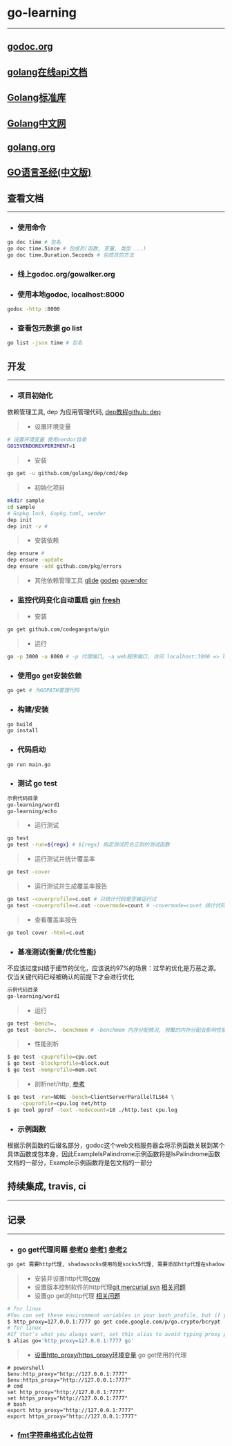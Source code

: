 # go-learning
----

## [godoc.org](https://godoc.org/)

## [golang在线api文档](https://gowalker.org/)

## [Golang标准库](https://github.com/polaris1119/The-Golang-Standard-Library-by-Example)

## [Golang中文网](https://studygolang.com/)

## [golang.org](https://golang.org/pkg/)

## [GO语言圣经(中文版) ](https://docs.hacknode.org/)

## 查看文档
----

- ### 使用命令

```bash
go doc time # 包名
go doc time.Since # 包成员(函数, 变量, 类型 ...)
go doc time.Duration.Seconds # 包成员的方法
```
- ### 线上godoc.org/gowalker.org

- ### 使用本地godoc, localhost:8000

```bash
godoc -http :8000
```

- ### 查看包元数据 go list

```bash
go list -json time # 包名
```

## 开发
----

- ### 项目初始化

依赖管理工具, dep 为应用管理代码, [dep教程](http://www.mamicode.com/info-detail-1947553.html)[github: dep](https://github.com/golang/dep)

>- 设置环境变量

```bash
# 设置环境变量 使用vendor目录
GO15VENDOREXPERIMENT=1
```

>- 安装

```bash
go get -u github.com/golang/dep/cmd/dep
```

>- 初始化项目

```bash
mkdir sample
cd sample
# Gopkg.lock, Gopkg.toml, vender
dep init
dep init -v #
```

>- 安装依赖

```bash
dep ensure # 
dep ensure -update
dep ensure -add github.com/pkg/errors
```

>- 其他依赖管理工具 [glide](https://github.com/Masterminds/glide) [godep](github.com/tools/godep) [govendor](https://github.com/kardianos/govendor)

- ### 监控代码变化自动重启 [gin](https://github.com/codegangsta/gin) [fresh](https://github.com/pilu/fresh)

>- 安装

```bash
go get github.com/codegangsta/gin
```

>- 运行

```bash
go -p 3000 -a 8080 # -p 代理端口, -a web程序端口, 访问 localhost:3000 => localhost:8080
```

- ### 使用go get安装依赖

```bash
go get # 为GOPATH管理代码
```

- ### 构建/安装

```bash
go build
go install
```

- ### 代码启动

```bash
go run main.go
```

- ### 测试 go test

```txt
示例代码目录
go-learning/word1
go-learning/echo
```

>- 运行测试

```bash
go test
go test -run=${regx} # ${regx} 指定测试符合正则的测试函数
```

>- 运行测试并统计覆盖率

```bash
go test -cover
```

>- 运行测试并生成覆盖率报告

```bash
go test -coverprofile=c.out # 只统计代码是否被运行过
go test -coverprofile=c.out -covermode=count # -covermode=count 统计代码的运行权重
```

>- 查看覆盖率报告

```bash
go tool cover -html=c.out
```

- ### 基准测试(衡量/优化性能)

不应该过度纠结于细节的优化，应该说约97%的场景：过早的优化是万恶之源。仅当关键代码已经被确认的前提下才会进行优化

```txt
示例代码目录
go-learning/word1
```

>- 运行

```bash
go test -bench=. 
go test -bench=. -benchmem # -benchmem 内存分配情况, 频繁的内存分配会影响性能
```

>- 性能剖析

```bash
$ go test -cpuprofile=cpu.out
$ go test -blockprofile=block.out
$ go test -memprofile=mem.out
```

>- 剖析net/http, [参考](https://www.cnblogs.com/ghj1976/p/5473693.html)

```bash
$ go test -run=NONE -bench=ClientServerParallelTLS64 \
    -cpuprofile=cpu.log net/http
$ go tool pprof -text -nodecount=10 ./http.test cpu.log
```

- ### 示例函数

根据示例函数的后缀名部分，godoc这个web文档服务器会将示例函数关联到某个具体函数或包本身，因此ExampleIsPalindrome示例函数将是IsPalindrome函数文档的一部分，Example示例函数将是包文档的一部分

## 持续集成, travis, ci
----

## 记录
----
- ### go get代理问题 [参考0](https://studygolang.com/articles/9490?fr=sidebar) [参考1](https://stackoverflow.com/questions/10383299/how-do-i-configure-go-to-use-a-proxy) [参考2](https://stackoverflow.com/questions/128035/how-do-i-pull-from-a-git-repository-through-an-http-proxy/3406766#3406766)
```txt
go get 需要http代理, shadowsocks使用的是socks5代理, 需要添加http代理在shadowsocks的前端, 而shadowsocks作为二级代理。go get 下载package时, 第一步先根据包名获取真正的代码下载地址, 再使用版本控制软件下载代码, 最后go安装。这里的http代理涉及到两个, 一个是go get使用的代理, 另一个是版本控制软件使用的代理, 需分别设置
```
>- 安装并设置http代理[cow](https://github.com/cyfdecyf/cow/)
>- 设置版本控制软件的http代理[git mercurial svn](https://github.com/golang/go/wiki/GoGetProxyConfig) [相关问题](https://stackoverflow.com/questions/128035/how-do-i-pull-from-a-git-repository-through-an-http-proxy/3406766#3406766)
>- 设置go get的http代理 [相关问题](https://stackoverflow.com/questions/10383299/how-do-i-configure-go-to-use-a-proxy)

```bash
# for linux
#You can set these environment variables in your bash_profile, but if you want to limit their usage to go, you can run it like this:
$ http_proxy=127.0.0.1:7777 go get code.google.com/p/go.crypto/bcrypt
# for linux
#If that's what you always want, set this alias to avoid typing proxy part every time:
$ alias go='http_proxy=127.0.0.1:7777 go'
```

>- [设置http_proxy/https_proxy环境变量](http://nanxiao.me/en/set-proxy-when-executing-go-get-command/) go get使用的代理

```shell
# powershell
$env:http_proxy="http://127.0.0.1:7777"
$env:https_proxy="http://127.0.0.1:7777"
# cmd
set http_proxy="http://127.0.0.1:7777"
set https_proxy="http://127.0.0.1:7777"
# bash
export http_proxy="http://127.0.0.1:7777"
export https_proxy="http://127.0.0.1:7777"
```

- ### [fmt字符串格式化占位符](https://studygolang.com/articles/2644)